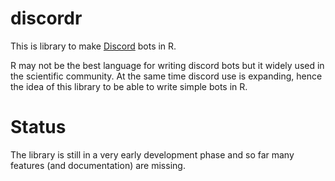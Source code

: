 # discordr
This is library to make [Discord](discord.com) bots in R.

R may not be the best language for writing discord bots but it widely used in the scientific community.
At the same time discord use is expanding, hence the idea of this library to be able to write simple bots in R.

# Status

The library is still in a very early development phase and so far many features (and documentation) are missing.


